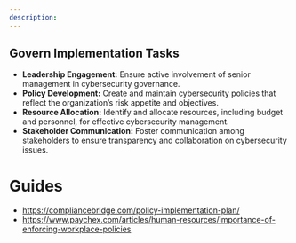 ```yaml
---
description: 
---
```


## Govern Implementation Tasks

* **Leadership Engagement:** Ensure active involvement of senior management in cybersecurity governance.
* **Policy Development:** Create and maintain cybersecurity policies that reflect the organization’s risk appetite and objectives.
* **Resource Allocation:** Identify and allocate resources, including budget and personnel, for effective cybersecurity management.
* **Stakeholder Communication:** Foster communication among stakeholders to ensure transparency and collaboration on cybersecurity issues.

# Guides

* <https://compliancebridge.com/policy-implementation-plan/>
* <https://www.paychex.com/articles/human-resources/importance-of-enforcing-workplace-policies>
